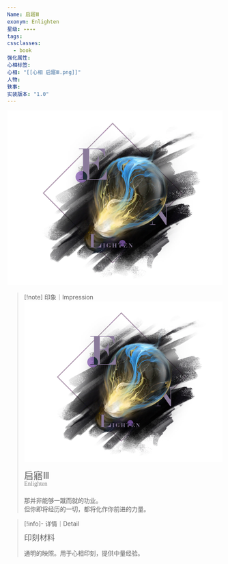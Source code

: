 ```yaml
---
Name: 启寤Ⅲ
exonym: Enlighten
星级: ✦✦✦✦
tags: 
cssclasses:
  - book
强化属性: 
心相标签: 
心相: "[[心相 启寤Ⅲ.png]]"
人物: 
轶事: 
实装版本: "1.0"
---
```

![cover](assets/启寤Ⅲ｜Enlighten.assets/心相%20启寤Ⅲ.png)

> [!note] 印象｜Impression
> ![心相 启寤Ⅲ 1|inlL|300](assets/启寤Ⅲ｜Enlighten.assets/心相%20启寤Ⅲ.png)
> <p style="font-family: '家族宋', sans-serif; font-size: 22px; line-height: 0.75; text-indent: 0;">启寤Ⅲ<br><span style="font-family: serif; font-size: 14px; color: #888888;">Enlighten</span></p>
> 
> 那并非能够一蹴而就的功业。  
> 但你即将经历的一切，都将化作你前进的力量。

> [!info]- 详情｜Detail
> <p style="font-family: '家族宋', sans-serif; font-size: 18px; line-height: 0.75; text-indent: 0;">印刻材料</p>
> 
> 通明的映照。用于心相印刻，提供中量经验。
